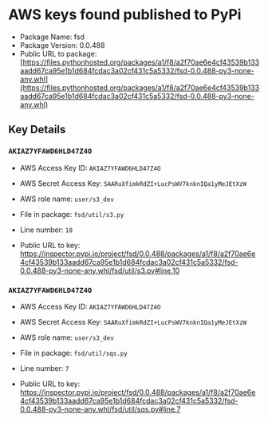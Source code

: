 # AWS keys found published to PyPi

* Package Name: fsd
* Package Version: 0.0.488
* Public URL to package: [https://files.pythonhosted.org/packages/a1/f8/a2f70ae6e4cf43539b133aadd67ca95e1b1d684fcdac3a02cf431c5a5332/fsd-0.0.488-py3-none-any.whl](https://files.pythonhosted.org/packages/a1/f8/a2f70ae6e4cf43539b133aadd67ca95e1b1d684fcdac3a02cf431c5a5332/fsd-0.0.488-py3-none-any.whl)

## Key Details

### `AKIAZ7YFAWD6HLD47Z4O`

* AWS Access Key ID: `AKIAZ7YFAWD6HLD47Z4O`
* AWS Secret Access Key: `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` 
* AWS role name: `user/s3_dev`
* File in package: `fsd/util/s3.py`
* Line number: `10`

* Public URL to key: https://inspector.pypi.io/project/fsd/0.0.488/packages/a1/f8/a2f70ae6e4cf43539b133aadd67ca95e1b1d684fcdac3a02cf431c5a5332/fsd-0.0.488-py3-none-any.whl/fsd/util/s3.py#line.10



### `AKIAZ7YFAWD6HLD47Z4O`

* AWS Access Key ID: `AKIAZ7YFAWD6HLD47Z4O`
* AWS Secret Access Key: `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` 
* AWS role name: `user/s3_dev`
* File in package: `fsd/util/sqs.py`
* Line number: `7`

* Public URL to key: https://inspector.pypi.io/project/fsd/0.0.488/packages/a1/f8/a2f70ae6e4cf43539b133aadd67ca95e1b1d684fcdac3a02cf431c5a5332/fsd-0.0.488-py3-none-any.whl/fsd/util/sqs.py#line.7


